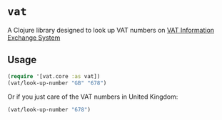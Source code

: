 # `vat`

A Clojure library designed to look up VAT numbers on
[VAT Information Exchange System](http://ec.europa.eu/taxation_customs/vies/)

## Usage

```clojure
(require '[vat.core :as vat])
(vat/look-up-number "GB" "678")
```

Or if you just care of the VAT numbers in United Kingdom:

```clojure
(vat/look-up-number "678")
```
